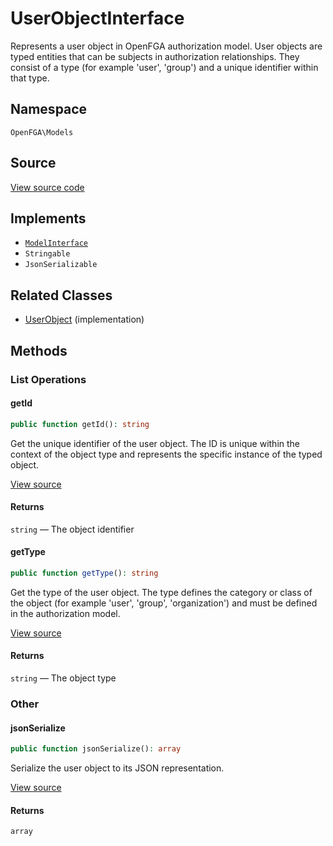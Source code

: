 # UserObjectInterface

Represents a user object in OpenFGA authorization model. User objects are typed entities that can be subjects in authorization relationships. They consist of a type (for example &#039;user&#039;, &#039;group&#039;) and a unique identifier within that type.

## Namespace

`OpenFGA\Models`

## Source

[View source code](https://github.com/evansims/openfga-php/blob/main/src/Models/UserObjectInterface.php)

## Implements

* [`ModelInterface`](ModelInterface.md)
* `Stringable`
* `JsonSerializable`

## Related Classes

* [UserObject](Models/UserObject.md) (implementation)

## Methods

### List Operations

#### getId

```php
public function getId(): string

```

Get the unique identifier of the user object. The ID is unique within the context of the object type and represents the specific instance of the typed object.

[View source](https://github.com/evansims/openfga-php/blob/main/src/Models/UserObjectInterface.php#L36)

#### Returns

`string` — The object identifier

#### getType

```php
public function getType(): string

```

Get the type of the user object. The type defines the category or class of the object (for example &#039;user&#039;, &#039;group&#039;, &#039;organization&#039;) and must be defined in the authorization model.

[View source](https://github.com/evansims/openfga-php/blob/main/src/Models/UserObjectInterface.php#L46)

#### Returns

`string` — The object type

### Other

#### jsonSerialize

```php
public function jsonSerialize(): array

```

Serialize the user object to its JSON representation.

[View source](https://github.com/evansims/openfga-php/blob/main/src/Models/UserObjectInterface.php#L54)

#### Returns

`array`
